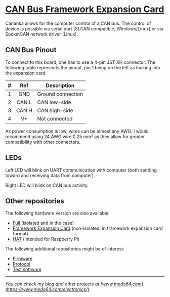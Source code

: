 [CAN Bus Framework Expansion Card](https://medo64.com/cananka/)
===============================================================

Cananka allows for the computer control of a CAN bus. The control of device is
possible via serial port (SLCAN compatible, Windows/Linux) or via SocketCAN
network driver (Linux).


## CAN Bus Pinout

To connect to this board, one has to use a 4-pin JST XH connector. The following
table represents the pinout, pin 1 being on the left as looking into the
expansion card.

| # | Ref   | Description                     |
|--:|:-----:|---------------------------------|
| 1 | GND   | Ground connection               |
| 2 | CAN L | CAN low-side                    |
| 3 | CAN H | CAN high-side                   |
| 4 | V+    | Not connected                   |

As power consumption is low, wires can be almost any AWG. I would recommend
using 24 AWG wire 0.25 mm² as they allow for greater compatibility with other
connectors.


## LEDs

Left LED will blink on UART communication with computer (both sending toward and
receiving data from computer).

Right LED will blink on CAN bus activity.


## Other repositories

The following hardware version are also available:
* [Full](https://github.com/medo64/Cananka) (isolated and in the case)
* [Framework Expansion Card](https://github.com/medo64/CanankaFEC) (non-isolated, in framework expansion card format)
* [HAT](https://github.com/medo64/CanankaHAT) (intended for Raspberry Pi)

The following additional repositories might be of interest:
* [Firmware](https://github.com/medo64/Cananka.Firmware)
* [Protocol](https://github.com/medo64/Cananka.Firmware/blob/main/PROTOCOL.md)
* [Test software](https://github.com/medo64/Cananka.Software)


---
*You can check my blog and other projects at [www.medo64.com](https://www.medo64.com/electronics/).*
